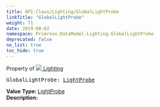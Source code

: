```yaml
---
title: API:Class/Lighting/GlobalLightProbe
linkTitle: "GlobalLightProbe"
weight: 71
date: 2019-08-02
namespace: Primrose.DataModel.Lighting.GlobalLightProbe
deprecated: false
no_list: true
toc_hide: true
---
```

Property of <a href="/docs/api-reference/Class/Lighting"><img src="/icons/silk/lightbulb.png"/>&nbsp;Lighting</a>
<pre class="method-declaration">
GlobalLightProbe: <a class="type" href="/docs/api-reference/Class/LightProbe">LightProbe</a></pre>
<b>Value Type: </b>
<a class="type" href="/docs/api-reference/Class/LightProbe">LightProbe</a>
<br/>
<b>Description: </b>